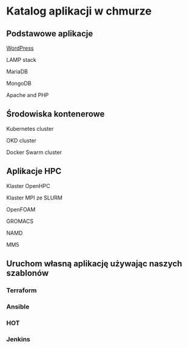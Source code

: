 # Katalog aplikacji w chmurze

## Podstawowe aplikacje

[WordPress](hots/wordpress/README.md)

LAMP stack

MariaDB

MongoDB

Apache and PHP

## Środowiska kontenerowe

Kubernetes cluster

OKD cluster

Docker Swarm cluster

## Aplikacje HPC

Klaster OpenHPC

Klaster MPI ze SLURM

OpenFOAM

GROMACS

NAMD

MM5

## Uruchom własną aplikację używając naszych szablonów

### Terraform

### Ansible

### HOT

### Jenkins
